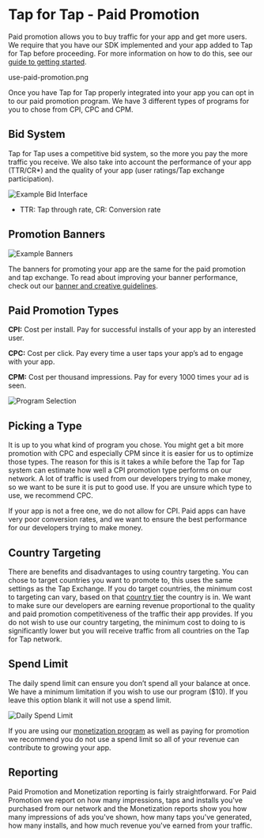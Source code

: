 # Tap for Tap - Paid Promotion

Paid promotion allows you to buy traffic for your app and get more users.  We require that you have our SDK implemented and your app added to Tap for Tap before proceeding.  For more information on how to do this, see our [guide to getting started](/doc/GettingStarted).

use-paid-promotion.png

Once you have Tap for Tap properly integrated into your app you can opt in to our paid promotion program. We have 3 different types of programs for you to chose from CPI, CPC and CPM.

## Bid System

Tap for Tap uses a competitive bid system, so the more you pay the more traffic you receive. We also take into account the performance of your app (TTR/CR*) and the quality of your app (user ratings/Tap exchange participation).

![Example Bid Interface](https://raw.github.com/tapfortap/Documentation/master/images/bid-example.png)

* TTR: Tap through rate, CR: Conversion rate

## Promotion Banners

![Example Banners](https://raw.github.com/tapfortap/Documentation/master/images/custom.png)

The banners for promoting your app are the same for the paid promotion and tap exchange.  To read about improving your banner performance, check out our [banner and creative guidelines](/doc/CreativeGuidelines).

## Paid Promotion Types

**CPI:** Cost per install. Pay for successful installs of your app by an interested user.

**CPC:** Cost per click. Pay every time a user taps your app’s ad to engage with your app.

**CPM:** Cost per thousand impressions. Pay for every 1000 times your ad is seen.

![Program Selection](https://raw.github.com/tapfortap/Documentation/master/images/paid-promotion-program.png)

## Picking a Type

It is up to you what kind of program you chose.  You might get a bit more promotion with CPC and especially CPM since it is easier for us to optimize those types. The reason for this is it takes a while before the Tap for Tap system can estimate how well a CPI promotion type performs on our network. A lot of traffic is used from our developers trying to make money, so we want to be sure it is put to good use. If you are unsure which type to use, we recommend CPC.

If your app is not a free one, we do not allow for CPI. Paid apps can have very poor conversion rates, and we want to ensure the best performance for our developers trying to make money.

## Country Targeting

There are benefits and disadvantages to using country targeting. You can chose to target countries you want to promote to, this uses the same settings as the Tap Exchange.  If you do target countries, the minimum cost to targeting can vary, based on that [country tier](/doc/CountryTiers) the country is in.  We want to make sure our developers are earning revenue proportional to the quality and paid promotion competitiveness of the traffic their app provides. If you do not wish to use our country targeting, the minimum cost to doing to is significantly lower but you will receive traffic from all countries on the Tap for Tap network.

## Spend Limit

The daily spend limit can ensure you don’t spend all your balance at once. We have a minimum limitation if you wish to use our program ($10). If you leave this option blank it will not use a spend limit.

![Daily Spend Limit](https://raw.github.com/tapfortap/Documentation/master/images/daily-limit.png)

If you are using our [monetization program](/doc/Monetization) as well as paying for promotion we recommend you do not use a spend limit so all of your revenue can contribute to growing your app.

## Reporting

Paid Promotion and Monetization reporting is fairly straightforward. For Paid Promotion we report on how many impressions, taps and installs you've purchased from our network and the Monetization reports show you how many impressions of ads you've shown, how many taps you've generated, how many installs, and how much revenue you've earned from your traffic.


